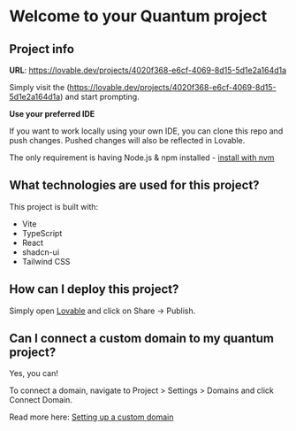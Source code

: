 # Welcome to your Quantum project

## Project info

**URL**: https://lovable.dev/projects/4020f368-e6cf-4069-8d15-5d1e2a164d1a



Simply visit the (https://lovable.dev/projects/4020f368-e6cf-4069-8d15-5d1e2a164d1a) and start prompting.

**Use your preferred IDE**

If you want to work locally using your own IDE, you can clone this repo and push changes. Pushed changes will also be reflected in Lovable.

The only requirement is having Node.js & npm installed - [install with nvm](https://github.com/nvm-sh/nvm#installing-and-updating)


## What technologies are used for this project?

This project is built with:

- Vite
- TypeScript
- React
- shadcn-ui
- Tailwind CSS

## How can I deploy this project?

Simply open [Lovable](https://lovable.dev/projects/4020f368-e6cf-4069-8d15-5d1e2a164d1a) and click on Share -> Publish.

## Can I connect a custom domain to my quantum project?

Yes, you can!

To connect a domain, navigate to Project > Settings > Domains and click Connect Domain.

Read more here: [Setting up a custom domain](https://docs.lovable.dev/tips-tricks/custom-domain#step-by-step-guide)
